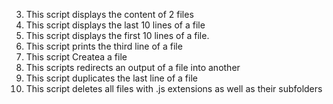 3. This script displays the content of 2 files
4. This script displays the last 10 lines of a file
5. This script displays the first 10 lines of a file.
6. This script prints the third line of a file
7. This script Createa a file
8. This scripts redirects an output of a file into another
9. This script duplicates the last line of a file
10. This script deletes all files with .js extensions as well as their subfolders
